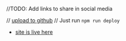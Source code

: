 //TODO: Add links to share in social media

// [upload to github](https://www.youtube.com/watch?v=Q9n2mLqXFpU&t=528s&ab_channel=PedroTech)
// Just run `npm run deploy`

- [site is live here](https://footios.github.io/hagio-geo-info/)
